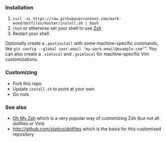 ### Installation

1. `curl -sL https://raw.githubusercontent.com/mark-wood/dotfiles/master/install.sh | bash`
1. `chsh` or otherwise set your shell to use [Zsh](http://www.zsh.org/)
1. Restart your shell

Optionally create a `.postinstall` with some machine-specific commands, like `git config --global user.email "my-work-email@example.com"`". You can also create a `.vimlocal` and `.gvimlocal` for machine-specific Vim customizations.

### Customizing

- Fork this repo
- Update `install.sh` to point at your own
- Go nuts

### See also

- [Oh My Zsh](https://github.com/robbyrussell/oh-my-zsh) which is a very popular way of customizing Zsh (but not all dotfiles or Vim)
- http://github.com/statico/dotfiles which is the basis for this customised repository
